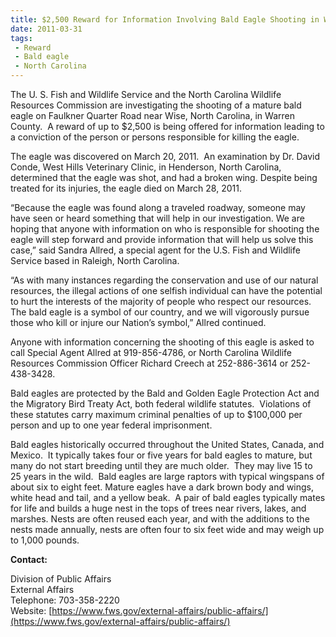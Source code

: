 ```yaml
---
title: $2,500 Reward for Information Involving Bald Eagle Shooting in Warren County
date: 2011-03-31
tags:
 - Reward
 - Bald eagle
 - North Carolina
---
```


The U. S. Fish and Wildlife Service and the North Carolina Wildlife Resources Commission are investigating the shooting of a mature bald eagle on Faulkner Quarter Road near Wise, North Carolina, in Warren County.  A reward of up to $2,500 is being offered for information leading to a conviction of the person or persons responsible for killing the eagle.  

The eagle was discovered on March 20, 2011.  An examination by Dr. David Conde, West Hills Veterinary Clinic, in Henderson, North Carolina, determined that the eagle was shot, and had a broken wing. Despite being treated for its injuries, the eagle died on March 28, 2011.  

“Because the eagle was found along a traveled roadway, someone may have seen or heard something that will help in our investigation. We are hoping that anyone with information on who is responsible for shooting the eagle will step forward and provide information that will help us solve this case,” said Sandra Allred, a special agent for the U.S. Fish and Wildlife Service based in Raleigh, North Carolina.    

“As with many instances regarding the conservation and use of our natural resources, the illegal actions of one selfish individual can have the potential to hurt the interests of the majority of people who respect our resources. The bald eagle is a symbol of our country, and we will vigorously pursue those who kill or injure our Nation’s symbol,” Allred continued.   

Anyone with information concerning the shooting of this eagle is asked to call Special Agent Allred at 919-856-4786, or North Carolina Wildlife Resources Commission Officer Richard Creech at 252-886-3614 or 252-438-3428.  

Bald eagles are protected by the Bald and Golden Eagle Protection Act and the Migratory Bird Treaty Act, both federal wildlife statutes.  Violations of these statutes carry maximum criminal penalties of up to $100,000 per person and up to one year federal imprisonment.   

Bald eagles historically occurred throughout the United States, Canada, and Mexico.  It typically takes four or five years for bald eagles to mature, but many do not start breeding until they are much older.  They may live 15 to 25 years in the wild.  Bald eagles are large raptors with typical wingspans of about six to eight feet. Mature eagles have a dark brown body and wings, white head and tail, and a yellow beak.  A pair of bald eagles typically mates for life and builds a huge nest in the tops of trees near rivers, lakes, and marshes. Nests are often reused each year, and with the additions to the nests made annually, nests are often four to six feet wide and may weigh up to 1,000 pounds.

**Contact:**

Division of Public Affairs  
External Affairs  
Telephone: 703-358-2220  
Website: [https://www.fws.gov/external-affairs/public-affairs/](https://www.fws.gov/external-affairs/public-affairs/)

